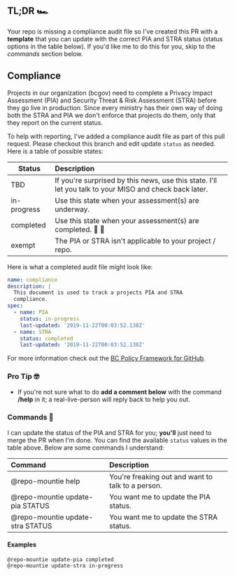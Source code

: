 ## TL;DR 🏎️

Your repo is missing a compliance audit file so I've created this PR with a **template** that you can update with the correct PIA and STRA status (status options in the table below). If you'd like me to do this for you, skip to the _commands_ section below.

## Compliance

Projects in our organization (bcgov) need to complete a Privacy Impact Assessment (PIA) and Security Threat & Risk Assessment (STRA) before they go live in production. Since every ministry has their own way of doing both the STRA and PIA we don't enforce that projects do them, only that they report on the current status.

To help with reporting, I've added a compliance audit file as part of this pull request. Please checkout this branch and edit update `status` as needed. Here is a table of possible states:

| Status      | Description                                                                                            |
| ----------- | :----------------------------------------------------------------------------------------------------- |
| TBD         | If you're surprised by this news, use this state. I'll let you talk to your MISO and check back later. |
| in-progress | Use this state when your assessment(s) are underway.                                                   |
| completed   | Use this state when your assessment(s) are completed. 🙌 🎉                                            |
| exempt      | The PIA or STRA isn't applicable to your project / repo.                                               |

Here is what a completed audit file might look like:

```yaml
name: compliance
description: |
  This document is used to track a projects PIA and STRA
  compliance.
spec:
  - name: PIA
    status: in-progress
    last-updated: '2019-11-22T00:03:52.138Z'
  - name: STRA
    status: completed
    last-updated: '2019-11-22T00:03:52.138Z'
```

For more information check out the [BC Policy Framework for GitHub][1].

### Pro Tip 🤓

- If you're not sure what to do **add a comment below** with the command **/help** in it; a real-live-person will reply back to help you out.

### Commands 🤖

I can update the status of the PIA and STRA for you; **you'll** just need to merge the PR when I'm done. You can find the available `status` values in the table above. Below are some commands I understand:

| Command                          | Description                                       |
| :------------------------------- | :------------------------------------------------ |
| @repo-mountie help               | You're freaking out and want to talk to a person. |
| @repo-mountie update-pia STATUS  | You want me to update the PIA status.             |
| @repo-mountie update-stra STATUS | You want me to update the STRA status.            |

#### Examples

```console
@repo-mountie update-pia completed
@repo-mountie update-stra in-progress
```

[1]: https://github.com/bcgov/BC-Policy-Framework-For-GitHub/tree/master/BC-Open-Source-Development-Employee-Guide
